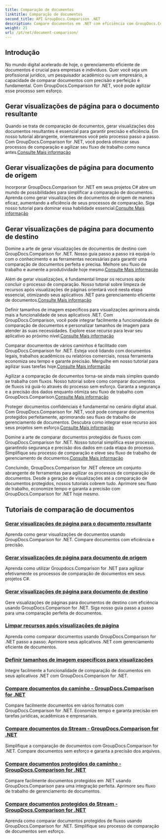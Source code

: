 ```yaml
---
title: Comparação de documentos
linktitle: Comparação de documentos
second_title: API GroupDocs.Comparison .NET
description: Compare documentos em .NET com eficiência com GroupDocs.Comparison. Simplifique o gerenciamento de documentos, aprimore o fluxo de trabalho e garanta a precisão. Saber mais!
weight: 21
url: /pt/net/document-comparison/
---
```

## Introdução

No mundo digital acelerado de hoje, o gerenciamento eficiente de documentos é crucial para empresas e indivíduos. Quer você seja um profissional jurídico, um pesquisador acadêmico ou um empresário, a capacidade de comparar documentos com precisão e perfeição é fundamental. Com GroupDocs.Comparison for .NET, você pode agilizar esse processo sem esforço.

## Gerar visualizações de página para o documento resultante

 Quando se trata de comparação de documentos, gerar visualizações dos documentos resultantes é essencial para garantir precisão e eficiência. Em nosso tutorial abrangente, orientaremos você pelo processo passo a passo. Com GroupDocs.Comparison for .NET, você poderá otimizar seus processos de comparação e agilizar seu fluxo de trabalho como nunca antes.[Consulte Mais informação](./generate-page-previews-resultant-document/)

## Gerar visualizações de página para documento de origem

Incorporar GroupDocs.Comparison for .NET em seus projetos C# abre um mundo de possibilidades para simplificar a comparação de documentos. Aprenda como gerar visualizações de documentos de origem de maneira eficaz, aumentando a eficiência de seus processos de comparação. Siga nosso tutorial para dominar essa habilidade essencial.[Consulte Mais informação](./generate-page-previews-source-document/)

## Gerar visualizações de página para documento de destino

 Domine a arte de gerar visualizações de documentos de destino com GroupDocs.Comparison for .NET. Nosso guia passo a passo irá equipá-lo com o conhecimento e as ferramentas necessárias para garantir uma comparação de documentos perfeita e precisa. Melhore seu fluxo de trabalho e aumente a produtividade hoje mesmo.[Consulte Mais informação](./generate-page-previews-target-document/)

 Além de gerar visualizações, é fundamental limpar os recursos após concluir o processo de comparação. Nosso tutorial sobre limpeza de recursos após visualizações de páginas orientará você nesta etapa essencial, otimizando seus aplicativos .NET para gerenciamento eficiente de documentos.[Consulte Mais informação](./clean-resources-after-page-previews/)

Definir tamanhos de imagem específicos para visualizações aprimora ainda mais a funcionalidade de seus aplicativos .NET. Com GroupDocs.Comparison, você pode integrar facilmente a funcionalidade de comparação de documentos e personalizar tamanhos de imagem para atender às suas necessidades. Explore esse recurso para levar seu aplicativo ao próximo nível.[Consulte Mais informação](./set-specific-image-sizes-for-previews/)

 Comparar documentos de vários caminhos é facilitado com GroupDocs.Comparison for .NET. Esteja você lidando com documentos legais, trabalhos acadêmicos ou relatórios comerciais, nossa ferramenta economiza seu tempo e garante precisão. Mergulhe em nosso tutorial para agilizar suas tarefas hoje.[Consulte Mais informação](./compare-documents-from-path/)

 Agilizar a comparação de documentos torna-se ainda mais simples quando se trabalha com fluxos. Nosso tutorial sobre como comparar documentos de fluxos irá guiá-lo através do processo sem esforço. Garanta a segurança e a precisão dos dados enquanto otimiza seu fluxo de trabalho com GroupDocs.Comparison.[Consulte Mais informação](./compare-documents-from-stream/)

Proteger documentos confidenciais é fundamental no cenário digital atual. Com GroupDocs.Comparison for .NET, você pode comparar documentos protegidos perfeitamente, aprimorando seu fluxo de trabalho de gerenciamento de documentos. Descubra como integrar esse recurso aos seus projetos sem esforço.[Consulte Mais informação](./compare-protected-documents-from-path/)

 Domine a arte de comparar documentos protegidos de fluxos com GroupDocs.Comparison for .NET. Nosso tutorial simplifica esse processo, garantindo segurança e precisão dos dados em cada etapa do processo. Simplifique seu processo de comparação e eleve seu fluxo de trabalho de gerenciamento de documentos.[Consulte Mais informação](./compare-protected-documents-from-stream/)

Concluindo, GroupDocs.Comparison for .NET oferece um conjunto abrangente de ferramentas para agilizar os processos de comparação de documentos. Desde a geração de visualizações até a comparação de documentos protegidos, nossos tutoriais cobrem tudo. Aprimore seu fluxo de trabalho, economize tempo e garanta a precisão com GroupDocs.Comparison for .NET hoje mesmo.
## Tutoriais de comparação de documentos
### [Gerar visualizações de página para o documento resultante](./generate-page-previews-resultant-document/)
Aprenda como gerar visualizações de documentos usando GroupDocs.Comparison for .NET. Compare documentos com eficiência e precisão.
### [Gerar visualizações de página para documento de origem](./generate-page-previews-source-document/)
Aprenda como utilizar Groupdocs.Comparison for .NET para agilizar efetivamente os processos de comparação de documentos em seus projetos C#.
### [Gerar visualizações de página para documento de destino](./generate-page-previews-target-document/)
Gere visualizações de páginas para documentos de destino com eficiência usando GroupDocs.Comparison for .NET. Siga nosso guia passo a passo para uma comparação perfeita de documentos.
### [Limpar recursos após visualizações de página](./clean-resources-after-page-previews/)
Aprenda como comparar documentos usando GroupDocs.Comparison for .NET passo a passo. Aprimore seus aplicativos .NET com gerenciamento eficiente de documentos.
### [Definir tamanhos de imagem específicos para visualizações](./set-specific-image-sizes-for-previews/)
Integre facilmente a funcionalidade de comparação de documentos em seus aplicativos .NET com GroupDocs.Comparison for .NET.
### [Compare documentos do caminho - GroupDocs.Comparison for .NET](./compare-documents-from-path/)
Compare facilmente documentos em vários formatos com GroupDocs.Comparison for .NET. Economize tempo e garanta precisão em tarefas jurídicas, acadêmicas e empresariais.
### [Compare documentos do Stream - GroupDocs.Comparison for .NET](./compare-documents-from-stream/)
Simplifique a comparação de documentos com GroupDocs.Comparison for .NET. Compare documentos sem esforço e garanta a precisão dos arquivos.
### [Compare documentos protegidos do caminho - GroupDocs.Comparison for .NET](./compare-protected-documents-from-path/)
Compare facilmente documentos protegidos em .NET usando GroupDocs.Comparison para uma integração perfeita. Aprimore seu fluxo de trabalho de gerenciamento de documentos.
### [Compare documentos protegidos do Stream - GroupDocs.Comparison for .NET](./compare-protected-documents-from-stream/)
Aprenda como comparar documentos protegidos de fluxos usando GroupDocs.Comparison for .NET. Simplifique seu processo de comparação de documentos sem esforço.